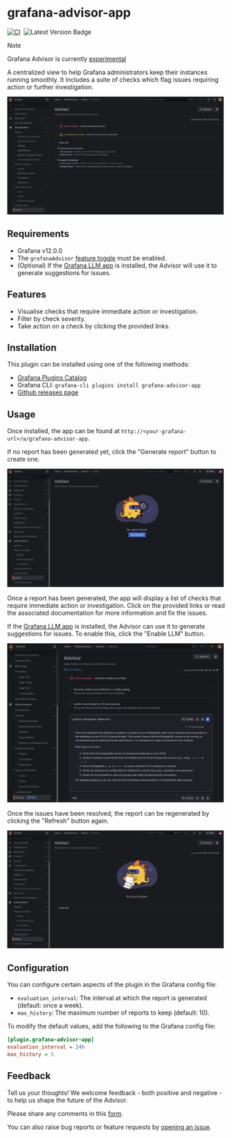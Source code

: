 # grafana-advisor-app

[![CI](https://github.com/grafana/grafana-advisor-app/actions/workflows/push.yaml/badge.svg)](https://github.com/grafana/grafana-advisor-app/actions/workflows/push.yaml)&nbsp;&nbsp;![Latest Version Badge](https://img.shields.io/badge/dynamic/json?logo=grafana&query=$.version&url=https://grafana.com/api/plugins/grafana-advisor-app&label=Version&prefix=v&color=F47A20)

> [!NOTE]
> Grafana Advisor is currently [experimental](https://grafana.com/docs/release-life-cycle/#quick-reference-table)

A centralized view to help Grafana administrators keep their instances running smoothly. It includes a suite of checks which flag issues requiring action or further investigation.

<img width="500px" src="https://raw.githubusercontent.com/grafana/grafana-advisor-app/main/docs/screenshot.png" />

## Requirements

- Grafana v12.0.0
- The `grafanaAdvisor` [feature toggle](https://grafana.com/docs/grafana/latest/setup-grafana/configure-grafana/feature-toggles/) must be enabled.
- (Optional) If the [Grafana LLM app](https://grafana.com/grafana/plugins/grafana-llm-app/) is installed, the Advisor will use it to generate suggestions for issues.

## Features

- Visualise checks that require immediate action or investigation.
- Filter by check severity.
- Take action on a check by clicking the provided links.

## Installation

This plugin can be installed using one of the following methods:

- [Grafana Plugins Catalog](https://grafana.com/docs/grafana/latest/administration/plugin-management/#install-a-plugin)
- Grafana CLI: `grafana-cli plugins install grafana-advisor-app`
- [Github releases page](https://github.com/grafana/grafana-advisor-app/releases)

## Usage

Once installed, the app can be found at `http://<your-grafana-url>/a/grafana-advisor-app`.

If no report has been generated yet, click the "Generate report" button to create one.

<img width="500px" src="https://raw.githubusercontent.com/grafana/grafana-advisor-app/main/docs/screenshot-empty.png" />

Once a report has been generated, the app will display a list of checks that require immediate action or investigation. Click on the provided links or read the associated documentation for more information and fix the issues.

If the [Grafana LLM app](https://grafana.com/grafana/plugins/grafana-llm-app/) is installed, the Advisor can use it to generate suggestions for issues. To enable this, click the "Enable LLM" button.

<img width="500px" src="https://raw.githubusercontent.com/grafana/grafana-advisor-app/main/docs/screenshot-llm-suggestion.png" />

Once the issues have been resolved, the report can be regenerated by clicking the "Refresh" button again.

<img width="500px" src="https://raw.githubusercontent.com/grafana/grafana-advisor-app/main/docs/screenshot-success.png" />

## Configuration

You can configure certain aspects of the plugin in the Grafana config file:

- `evaluation_interval`: The interval at which the report is generated (default: once a week).
- `max_history`: The maximum number of reports to keep (default: 10).

To modify the default values, add the following to the Grafana config file:

```ini
[plugin.grafana-advisor-app]
evaluation_interval = 24h
max_history = 5
```

## Feedback

Tell us your thoughts! We welcome feedback - both positive and negative - to help us shape the future of the Advisor.

Please share any comments in this [form](https://forms.gle/oFkqRoXS8g8mnTu6A).

You can also raise bug reports or feature requests by [opening an issue](https://github.com/grafana/grafana-advisor-app/issues).
